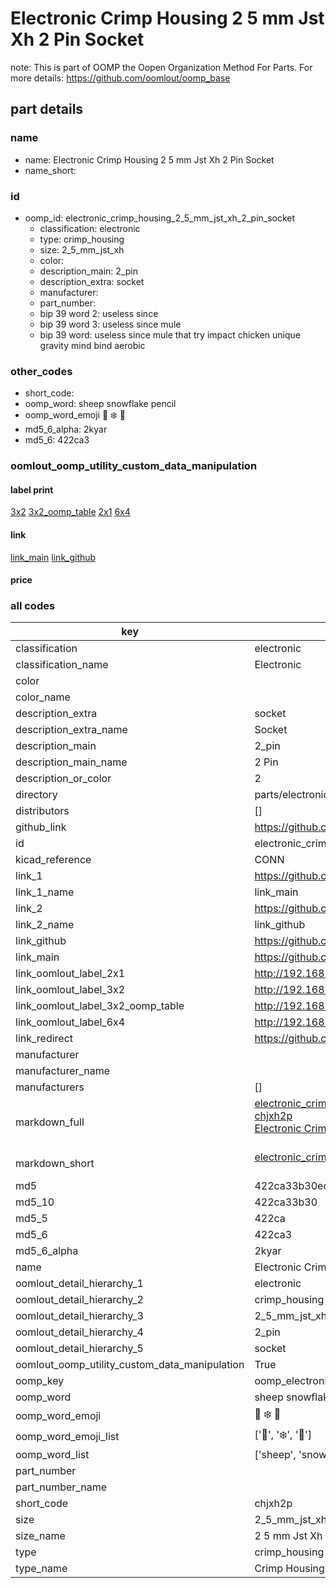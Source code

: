 # Electronic Crimp Housing 2 5 mm Jst Xh 2 Pin Socket  

note: This is part of OOMP the Oopen Organization Method For Parts. For more details: https://github.com/oomlout/oomp_base

##  part details
  







### name
* name: Electronic Crimp Housing 2 5 mm Jst Xh 2 Pin Socket
* name_short: 
### id
* oomp_id: electronic_crimp_housing_2_5_mm_jst_xh_2_pin_socket
  * classification: electronic
  * type: crimp_housing
  * size: 2_5_mm_jst_xh
  * color: 
  * description_main: 2_pin
  * description_extra: socket
  * manufacturer: 
  * part_number: 
  * bip 39 word 2: useless since
  * bip 39 word 3: useless since mule
  * bip 39 word: useless since mule that try impact chicken unique gravity mind bind aerobic

### other_codes
* short_code: 
* oomp_word: sheep snowflake pencil
* oomp_word_emoji :sheep: :snowflake: :pencil:
* md5_6_alpha: 2kyar
* md5_6: 422ca3






### oomlout_oomp_utility_custom_data_manipulation
#### label print
[3x2](http://192.168.1.245:1112/?label=oomp%202kyar)
[3x2_oomp_table](http://192.168.1.108:1112/?label=oomp%202kyar)
[2x1](http://192.168.1.242:1112/?label=oomp%202kyar)
[6x4](http://192.168.1.55:1112/?label=oomp%202kyar)    

#### link

[link_main](https://github.com/oomlout/oomlout_oomp_version_1_messy/tree/main/parts/electronic_crimp_housing_2_5_mm_jst_xh_2_pin_socket) [link_github](https://github.com/oomlout/oomlout_oomp_version_1_messy/tree/main/parts/electronic_crimp_housing_2_5_mm_jst_xh_2_pin_socket)                             

#### price







### all codes 
| key | value |  
| --- | --- |  
| classification | electronic |  
| classification_name | Electronic |  
| color |  |  
| color_name |  |  
| description_extra | socket |  
| description_extra_name | Socket |  
| description_main | 2_pin |  
| description_main_name | 2 Pin |  
| description_or_color | 2 |  
| directory | parts/electronic_crimp_housing_2_5_mm_jst_xh_2_pin_socket |  
| distributors | [] |  
| github_link | https://github.com/oomlout/oomlout_oomp_part_src/tree/main/parts/electronic_crimp_housing_2_5_mm_jst_xh_2_pin_socket |  
| id | electronic_crimp_housing_2_5_mm_jst_xh_2_pin_socket |  
| kicad_reference | CONN |  
| link_1 | https://github.com/oomlout/oomlout_oomp_version_1_messy/tree/main/parts/electronic_crimp_housing_2_5_mm_jst_xh_2_pin_socket |  
| link_1_name | link_main |  
| link_2 | https://github.com/oomlout/oomlout_oomp_version_1_messy/tree/main/parts/electronic_crimp_housing_2_5_mm_jst_xh_2_pin_socket |  
| link_2_name | link_github |  
| link_github | https://github.com/oomlout/oomlout_oomp_version_1_messy/tree/main/parts/electronic_crimp_housing_2_5_mm_jst_xh_2_pin_socket |  
| link_main | https://github.com/oomlout/oomlout_oomp_version_1_messy/tree/main/parts/electronic_crimp_housing_2_5_mm_jst_xh_2_pin_socket |  
| link_oomlout_label_2x1 | http://192.168.1.242:1112/?label=oomp%202kyar |  
| link_oomlout_label_3x2 | http://192.168.1.245:1112/?label=oomp%202kyar |  
| link_oomlout_label_3x2_oomp_table | http://192.168.1.108:1112/?label=oomp%202kyar |  
| link_oomlout_label_6x4 | http://192.168.1.55:1112/?label=oomp%202kyar |  
| link_redirect | https://github.com/oomlout/oomlout_oomp_version_1_messy/tree/main/parts/electronic_crimp_housing_2_5_mm_jst_xh_2_pin_socket |  
| manufacturer |  |  
| manufacturer_name |  |  
| manufacturers | [] |  
| markdown_full | [electronic_crimp_housing_2_5_mm_jst_xh_2_pin_socket](none)<br>[chjxh2p](none)<br>[Electronic Crimp Housing 2 5 Mm Jst Xh 2 Pin Socket](none)<br><br> |  
| markdown_short | [electronic_crimp_housing_2_5_mm_jst_xh_2_pin_socket](none)<br><br> |  
| md5 | 422ca33b30ed84f5c774fdff22b24f80 |  
| md5_10 | 422ca33b30 |  
| md5_5 | 422ca |  
| md5_6 | 422ca3 |  
| md5_6_alpha | 2kyar |  
| name | Electronic Crimp Housing 2 5 mm Jst Xh 2 Pin Socket |  
| oomlout_detail_hierarchy_1 | electronic |  
| oomlout_detail_hierarchy_2 | crimp_housing |  
| oomlout_detail_hierarchy_3 | 2_5_mm_jst_xh |  
| oomlout_detail_hierarchy_4 | 2_pin |  
| oomlout_detail_hierarchy_5 | socket |  
| oomlout_oomp_utility_custom_data_manipulation | True |  
| oomp_key | oomp_electronic_crimp_housing_2_5_mm_jst_xh_2_pin_socket |  
| oomp_word | sheep snowflake pencil |  
| oomp_word_emoji | :sheep: :snowflake: :pencil: |  
| oomp_word_emoji_list | [':sheep:', ':snowflake:', ':pencil:'] |  
| oomp_word_list | ['sheep', 'snowflake', 'pencil'] |  
| part_number |  |  
| part_number_name |  |  
| short_code | chjxh2p |  
| size | 2_5_mm_jst_xh |  
| size_name | 2 5 mm Jst Xh |  
| type | crimp_housing |  
| type_name | Crimp Housing |  
